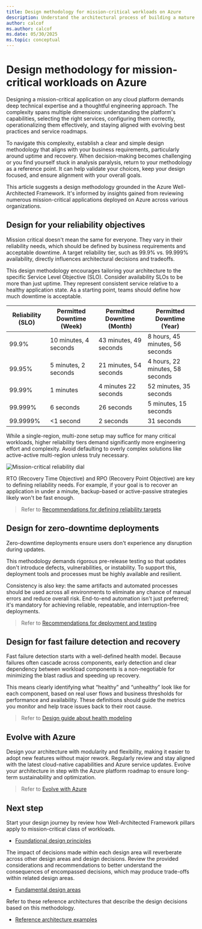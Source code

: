 ```yaml
---
title: Design methodology for mission-critical workloads on Azure
description: Understand the architectural process of building a mature mission-critical application on Microsoft Azure.
author: calcof
ms.author: calcof
ms.date: 05/30/2025
ms.topic: conceptual
---
```


# Design methodology for mission-critical workloads on Azure

Designing a mission-critical application on any cloud platform demands deep technical expertise and a thoughtful engineering approach. The complexity spans multiple dimensions: understanding the platform's capabilities, selecting the right services, configuring them correctly, operationalizing them effectively, and staying aligned with evolving best practices and service roadmaps.

To navigate this complexity, establish a clear and simple design methodology that aligns with your business requirements, particularly around uptime and recovery. When decision-making becomes challenging or you find yourself stuck in analysis paralysis, return to your methodology as a reference point. It can help validate your choices, keep your design focused, and ensure alignment with your overall goals.

This article suggests a design methodology grounded in the Azure Well-Architected Framework. It's informed by insights gained from reviewing numerous mission-critical applications deployed on Azure across various organizations.

## Design for your reliability objectives


Mission critical doesn't mean the same for everyone. They vary in their reliability needs, which should be defined by business requirements and acceptable downtime. A target reliability tier, such as 99.9% vs. 99.999% availability, directly influences architectural decisions and tradeoffs. 

This design methodology encourages tailoring your architecture to the specific Service Level Objective (SLO). Consider availability SLOs to be more than just uptime. They represent consistent service relative to a healthy application state. As a starting point, teams should define how much downtime is acceptable. 

|Reliability (SLO)|Permitted Downtime (Week)|Permitted Downtime (Month)|Permitted Downtime (Year)|
|--|--|--|--|
|99.9%|10 minutes, 4 seconds|43 minutes, 49 seconds|8 hours, 45 minutes, 56 seconds|
|99.95%|5 minutes, 2 seconds|21 minutes, 54 seconds|4 hours, 22 minutes, 58 seconds|
|99.99%|1 minutes|4 minutes 22 seconds|52 minutes, 35 seconds|
|99.999%|6 seconds|26 seconds|5 minutes, 15 seconds|
|99.9999%|<1 second|2 seconds|31 seconds|

While a single-region, multi-zone setup may suffice for many critical workloads, higher reliability tiers demand significantly more engineering effort and complexity. Avoid defaulting to overly complex solutions like active-active multi-region unless truly necessary.

![Mission-critical reliability dial](./images/mission-critical-slo.gif "Mission-critical reliability dial")

RTO (Recovery Time Objective) and RPO (Recovery Point Objective) are key to defining reliability needs. For example, if your goal is to recover an application in under a minute, backup-based or active-passive strategies likely won't be fast enough.

> Refer to [Recommendations for defining reliability targets](../reliability/metrics.md)

## Design for zero-downtime deployments

Zero-downtime deployments ensure users don't experience any disruption during updates. 

This methodology demands rigorous pre-release testing so that updates don't introduce defects, vulnerabilities, or instability. To support this, deployment tools and processes must be highly available and resilient. 

Consistency is also key: the same artifacts and automated processes should be used across all environments to eliminate any chance of manual errors and reduce overall risk. End-to-end automation isn't just preferred; it's mandatory for achieving reliable, repeatable, and interruption-free deployments.

> Refer to [Recommendations for deployment and testing](./mission-critical-deployment-testing.md)

## Design for fast failure detection and recovery

Fast failure detection starts with a well-defined health model. Because failures often cascade across components, early detection and clear dependency between workload components is a non-negotiable for minimizing the blast radius and speeding up recovery.

This means clearly identifying what “healthy” and “unhealthy” look like for each component, based on real user flows and business thresholds for performance and availability. These definitions should guide the metrics you monitor and help trace issues back to their root cause. 

> Refer to [Design guide about health modeling](../design-guides/health-modeling.md)

## Evolve with Azure

Design your architecture with modularity and flexibility, making it easier to adopt new features without major rework. Regularly review and stay aligned with the latest cloud-native capabilities and Azure service updates. Evolve your architecture in step with the Azure platform roadmap to ensure long-term sustainability and optimization.

> Refer to [Evolve with Azure](/azure/architecture/guide/design-principles/design-for-evolution)

 ## Next step

Start your design journey by review how Well-Architected Framework pillars apply to mission-critical class of workloads.

- [Foundational design principles](mission-critical-design-principles.md)

The impact of decisions made within each design area will reverberate across other design areas and design decisions. Review the provided considerations and recommendations to better understand the consequences of encompassed decisions, which may produce trade-offs within related design areas. 

- [Fundamental design areas](mission-critical-overview.md#what-are-the-key-design-areas)

Refer to these reference architectures that describe the design decisions based on this methodology.

- [Reference architecture examples](./mission-critical-overview.md#reference-architecture-examples)